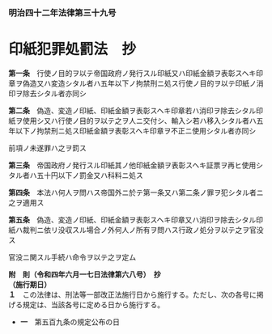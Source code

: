 ### 明治四十二年法律第三十九号  
# 印紙犯罪処罰法　抄  
  
**第一条**　行使ノ目的ヲ以テ帝国政府ノ発行スル印紙又ハ印紙金額ヲ表彰スヘキ印章ヲ偽造又ハ変造シタル者ハ五年以下ノ拘禁刑ニ処ス行使ノ目的ヲ以テ印紙ノ消印ヲ除去シタル者亦同シ  
  
**第二条**　偽造、変造ノ印紙、印紙金額ヲ表彰スヘキ印章若ハ消印ヲ除去シタル印紙ヲ使用シ又ハ行使ノ目的ヲ以テ之ヲ人ニ交付シ、輸入シ若ハ移入シタル者ハ五年以下ノ拘禁刑ニ処ス印紙金額ヲ表彰スヘキ印章ヲ不正ニ使用シタル者亦同シ  
  
前項ノ未遂罪ハ之ヲ罰ス  
  
**第三条**　帝国政府ノ発行スル印紙其ノ他印紙金額ヲ表彰スヘキ証票ヲ再ヒ使用シタル者ハ五十円以下ノ罰金又ハ科料ニ処ス  
  
**第四条**　本法ハ何人ヲ問ハス帝国外ニ於テ第一条又ハ第二条ノ罪ヲ犯シタル者ニ之ヲ適用ス  
  
**第五条**　偽造、変造ノ印紙、印紙金額ヲ表彰スヘキ印章又ハ消印ヲ除去シタル印紙ハ裁判ニ依リ没収スル場合ノ外何人ノ所有ヲ問ハス行政ノ処分ヲ以テ之ヲ官没ス  
  
官没ニ関スル手続ハ命令ヲ以テ之ヲ定ム  
  
**附　則（令和四年六月一七日法律第六八号）　抄**  
**（施行期日）**  
**１**　この法律は、刑法等一部改正法施行日から施行する。ただし、次の各号に掲げる規定は、当該各号に定める日から施行する。  
* **一**　第五百九条の規定公布の日  
  
